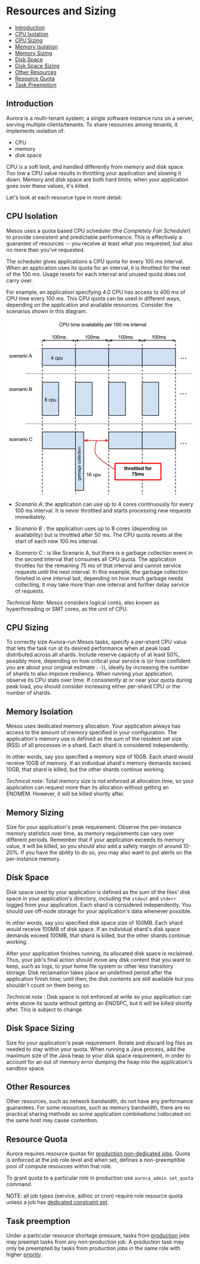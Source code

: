 Resources and Sizing
=============================

- [Introduction](#introduction)
- [CPU Isolation](#cpu-isolation)
- [CPU Sizing](#cpu-sizing)
- [Memory Isolation](#memory-isolation)
- [Memory Sizing](#memory-sizing)
- [Disk Space](#disk-space)
- [Disk Space Sizing](#disk-space-sizing)
- [Other Resources](#other-resources)
- [Resource Quota](#resource-quota)
- [Task Preemption](#task-preemption)

## Introduction

Aurora is a multi-tenant system; a single software instance runs on a
server, serving multiple clients/tenants. To share resources among
tenants, it implements isolation of:

* CPU
* memory
* disk space

CPU is a soft limit, and handled differently from memory and disk space.
Too low a CPU value results in throttling your application and
slowing it down. Memory and disk space are both hard limits; when your
application goes over these values, it's killed.

Let's look at each resource type in more detail:

## CPU Isolation

Mesos uses a quota based CPU scheduler (the *Completely Fair Scheduler*)
to provide consistent and predictable performance.  This is effectively
a guarantee of resources -- you receive at least what you requested, but
also no more than you've requested.

The scheduler gives applications a CPU quota for every 100 ms interval.
When an application uses its quota for an interval, it is throttled for
the rest of the 100 ms. Usage resets for each interval and unused
quota does not carry over.

For example, an application specifying 4.0 CPU has access to 400 ms of
CPU time every 100 ms. This CPU quota can be used in different ways,
depending on the application and available resources. Consider the
scenarios shown in this diagram.

![CPU Availability](images/CPUavailability.png)

* *Scenario A*: the application can use up to 4 cores continuously for
every 100 ms interval. It is never throttled and starts processing
new requests immediately.

* *Scenario B* : the application uses up to 8 cores (depending on
availability) but is throttled after 50 ms. The CPU quota resets at the
start of each new 100 ms interval.

* *Scenario C* : is like Scenario A, but there is a garbage collection
event in the second interval that consumes all CPU quota. The
application throttles for the remaining 75 ms of that interval and
cannot service requests until the next interval. In this example, the
garbage collection finished in one interval but, depending on how much
garbage needs collecting, it may take more than one interval and further
delay service of requests.

*Technical Note*: Mesos considers logical cores, also known as
hyperthreading or SMT cores, as the unit of CPU.

## CPU Sizing

To correctly size Aurora-run Mesos tasks, specify a per-shard CPU value
that lets the task run at its desired performance when at peak load
distributed across all shards. Include reserve capacity of at least 50%,
possibly more, depending on how critical your service is (or how
confident you are about your original estimate : -)), ideally by
increasing the number of shards to also improve resiliency. When running
your application, observe its CPU stats over time. If consistently at or
near your quota during peak load, you should consider increasing either
per-shard CPU or the number of shards.

## Memory Isolation

Mesos uses dedicated memory allocation. Your application always has
access to the amount of memory specified in your configuration. The
application's memory use is defined as the sum of the resident set size
(RSS) of all processes in a shard. Each shard is considered
independently.

In other words, say you specified a memory size of 10GB. Each shard
would receive 10GB of memory. If an individual shard's memory demands
exceed 10GB, that shard is killed, but the other shards continue
working.

*Technical note*: Total memory size is not enforced at allocation time,
so your application can request more than its allocation without getting
an ENOMEM. However, it will be killed shortly after.

## Memory Sizing

Size for your application's peak requirement. Observe the per-instance
memory statistics over time, as memory requirements can vary over
different periods. Remember that if your application exceeds its memory
value, it will be killed, so you should also add a safety margin of
around 10-20%. If you have the ability to do so, you may also want to
put alerts on the per-instance memory.

## Disk Space

Disk space used by your application is defined as the sum of the files'
disk space in your application's directory, including the `stdout` and
`stderr` logged from your application. Each shard is considered
independently. You should use off-node storage for your application's
data whenever possible.

In other words, say you specified disk space size of 100MB. Each shard
would receive 100MB of disk space. If an individual shard's disk space
demands exceed 100MB, that shard is killed, but the other shards
continue working.

After your application finishes running, its allocated disk space is
reclaimed. Thus, your job's final action should move any disk content
that you want to keep, such as logs, to your home file system or other
less transitory storage. Disk reclamation takes place an undefined
period after the application finish time; until then, the disk contents
are still available but you shouldn't count on them being so.

*Technical note* : Disk space is not enforced at write so your
application can write above its quota without getting an ENOSPC, but it
will be killed shortly after. This is subject to change.

## Disk Space Sizing

Size for your application's peak requirement. Rotate and discard log
files as needed to stay within your quota. When running a Java process,
add the maximum size of the Java heap to your disk space requirement, in
order to account for an out of memory error dumping the heap
into the application's sandbox space.

## Other Resources

Other resources, such as network bandwidth, do not have any performance
guarantees. For some resources, such as memory bandwidth, there are no
practical sharing methods so some application combinations collocated on
the same host may cause contention.

## Resource Quota

Aurora requires resource quotas for
[production non-dedicated jobs](/documentation/0.11.0/configuration-reference/#job-objects). Quota is enforced at
the job role level and when set, defines a non-preemptible pool of compute resources within
that role.

To grant quota to a particular role in production use `aurora_admin set_quota` command.

NOTE: all job types (service, adhoc or cron) require role resource quota unless a job has
[dedicated constraint set](/documentation/0.11.0/deploying-aurora-scheduler/#dedicated-attribute).

## Task preemption

Under a particular resource shortage pressure, tasks from
[production](/documentation/0.11.0/configuration-reference/#job-objects) jobs may preempt tasks from any non-production
job. A production task may only be preempted by tasks from production jobs in the same role with
higher [priority](/documentation/0.11.0/configuration-reference/#job-objects).